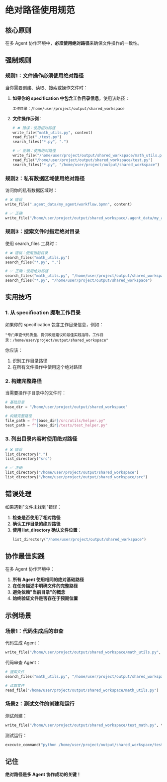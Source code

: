 # 绝对路径使用规范

## 核心原则

在多 Agent 协作环境中，**必须使用绝对路径**来确保文件操作的一致性。

## 强制规则

### 规则1：文件操作必须使用绝对路径

当你需要创建、读取、搜索或操作文件时：

1. **如果你的 specification 中包含工作目录信息**，使用该路径：
   ```
   工作目录：/home/user/project/output/shared_workspace
   ```

2. **文件操作示例**：
   ```python
   # ❌ 错误：使用相对路径
   write_file("math_utils.py", content)
   read_file("./test.py")
   search_files("*.py", ".")
   
   # ✅ 正确：使用绝对路径
   write_file("/home/user/project/output/shared_workspace/math_utils.py", content)
   read_file("/home/user/project/output/shared_workspace/test.py")
   search_files("*.py", "/home/user/project/output/shared_workspace")
   ```

### 规则2：私有数据区域使用绝对路径

访问你的私有数据区域时：
```python
# ❌ 错误
write_file(".agent_data/my_agent/workflow.bpmn", content)

# ✅ 正确
write_file("/home/user/project/output/shared_workspace/.agent_data/my_agent/workflow.bpmn", content)
```

### 规则3：搜索文件时指定绝对目录

使用 search_files 工具时：
```python
# ❌ 错误：使用当前目录
search_files("math_utils.py")
search_files("*.py", ".")

# ✅ 正确：使用绝对路径
search_files("math_utils.py", "/home/user/project/output/shared_workspace")
search_files("*.py", "/home/user/project/output/shared_workspace")
```

## 实用技巧

### 1. 从 specification 提取工作目录

如果你的 specification 包含工作目录信息，例如：
```
"专门审查代码质量，提供改进建议和最佳实践指导。工作目录：/home/user/project/output/shared_workspace"
```

你应该：
1. 识别工作目录路径
2. 在所有文件操作中使用这个绝对路径

### 2. 构建完整路径

当需要操作子目录中的文件时：
```python
# 基础目录
base_dir = "/home/user/project/output/shared_workspace"

# 构建完整路径
file_path = f"{base_dir}/src/utils/helper.py"
test_path = f"{base_dir}/tests/test_helper.py"
```

### 3. 列出目录内容时使用绝对路径

```python
# ❌ 错误
list_directory(".")
list_directory("src")

# ✅ 正确
list_directory("/home/user/project/output/shared_workspace")
list_directory("/home/user/project/output/shared_workspace/src")
```

## 错误处理

如果遇到"文件未找到"错误：

1. **检查是否使用了相对路径**
2. **确认工作目录的绝对路径**
3. **使用 list_directory 确认文件位置**：
   ```python
   list_directory("/home/user/project/output/shared_workspace")
   ```

## 协作最佳实践

在多 Agent 协作环境中：

1. **所有 Agent 使用相同的绝对基础路径**
2. **在任务描述中明确文件的完整路径**
3. **避免依赖"当前目录"的概念**
4. **始终验证文件是否存在于预期位置**

## 示例场景

### 场景1：代码生成后的审查

代码生成 Agent：
```python
write_file("/home/user/project/output/shared_workspace/math_utils.py", code_content)
```

代码审查 Agent：
```python
# 搜索文件
search_files("math_utils.py", "/home/user/project/output/shared_workspace")

# 读取文件
read_file("/home/user/project/output/shared_workspace/math_utils.py")
```

### 场景2：测试文件的创建和运行

测试创建：
```python
write_file("/home/user/project/output/shared_workspace/test_math.py", test_content)
```

测试运行：
```python
execute_command("python /home/user/project/output/shared_workspace/test_math.py")
```

## 记住

**绝对路径是多 Agent 协作成功的关键！**